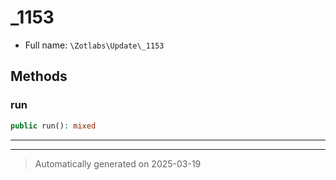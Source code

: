 
# _1153





* Full name: `\Zotlabs\Update\_1153`




## Methods


### run



```php
public run(): mixed
```












***


***
> Automatically generated on 2025-03-19
